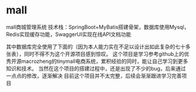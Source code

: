 # mall
mall商城管理系统
技术栈：SpringBoot+MyBatis搭建骨架，数据库使用Mysql，Redis实现缓存功能，SwaggerUI实现在线API文档功能

其中数据库完全使用了下面的（因为本人能力实在不足以设计出如此复杂的七十多张表），同时不得不为这个开源项目感到惊叹。
这个项目是学习参考github上的优秀开源macrozheng的tinymall电商系统，累积经验的同时，能让自己学习到更多知识和技术。
当然在这个项目的搭建过程中，还是出现了不少的bug，后来通过一点点的修改，逐渐解决
目前这个项目并不太完整，后续会渐渐跟进学习完善项目

